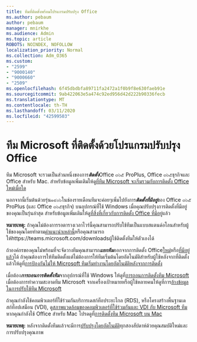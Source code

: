 ```yaml
---
title: ทีมที่ติดตั้งพร้อมโปรแกรมปรับปรุง Office
ms.author: pebaum
author: pebaum
manager: mnirkhe
ms.audience: Admin
ms.topic: article
ROBOTS: NOINDEX, NOFOLLOW
localization_priority: Normal
ms.collection: Adm_O365
ms.custom:
- "2599"
- "9000140"
- "9000660"
- "2509"
ms.openlocfilehash: 6f45dbdbfa89711fa2472a1f0b9f8e630faeb91e
ms.sourcegitcommit: 9ab422063e5a474c92ed956d42d222b90336fecb
ms.translationtype: MT
ms.contentlocale: th-TH
ms.lasthandoff: 03/11/2020
ms.locfileid: "42599503"
---
```

# <a name="microsoft-teams-installed-with-office-updates"></a>ทีม Microsoft ที่ติดตั้งด้วยโปรแกรมปรับปรุง Office

ทีม Microsoft จะรวมเป็นส่วนหนึ่งของการ***ติดตั้ง***Office ๓๖๕ ProPlus, Office ๓๖๕ธุรกิจและ Office สำหรับ Mac. สำหรับข้อมูลเพิ่มเติมให้ดู[ที่ทีม Microsoft จะเริ่มรวมกับการติดตั้ง Office ใหม่เมื่อใด](https://docs.microsoft.com/deployoffice/teams-install#when-will-microsoft-teams-start-being-included-with-new-installations-of-office-365-proplus)

นอกจากนี้เริ่มต้นด้วยรุ่น๑๙๐๖ในช่องรายเดือนทีมจะค่อยๆเพิ่มไปยังการ***ติดตั้งที่มีอยู่***ของ Office ๓๖๕ ProPlus (และ Office ๓๖๕ธุรกิจ) บนอุปกรณ์ที่ใช้ Windows เมื่อคุณปรับปรุงการติดตั้งที่มีอยู่ของคุณเป็นรุ่นล่าสุด สำหรับข้อมูลเพิ่มเติมให้ดู[ที่สิ่งที่เกี่ยวกับการติดตั้ง Office ที่มีอยู่](https://docs.microsoft.com/deployoffice/teams-install#what-about-existing-installations-of-office-365-proplus)แล้ว

**หมายเหตุ:** ถ้าคุณไม่ต้องการรอตารางเวลาไวร์นี้คุณสามารถปรับใช้ทีมเป็นแบบสแตนด์อโลนสำหรับผู้ใช้ของคุณโดยทำตาม[คำแนะนำเหล่านี้](https://docs.microsoft.com/MicrosoftTeams/msi-deployment)หรือคุณสามารถให้https://teams.microsoft.com/downloadsผู้ใช้ติดตั้งทีมให้ตัวเองได้

ถ้าองค์กรของคุณไม่พร้อมที่จะจัดวางทีมคุณสามารถ***แยกทีม***ออกจากการติดตั้ง Office[ใหม่](https://docs.microsoft.com/deployoffice/teams-install#how-to-exclude-microsoft-teams-from-new-installations-of-office-365-proplus)หรือ[ที่มีอยู่แล้ว](https://docs.microsoft.com/deployoffice/teams-install#use-group-policy-to-control-the-installation-of-microsoft-teams)ได้ ถ้าคุณต้องการให้ทีมติดตั้งแต่ไม่ต้องการให้ทีมเริ่มต้นโดยอัตโนมัติสำหรับผู้ใช้หลังจากที่ติดตั้งแล้วให้ดูที่[การป้องกันไม่ให้ Microsoft ทีมเริ่มทำงานโดยอัตโนมัติหลังจากการติดตั้ง](https://docs.microsoft.com/deployoffice/teams-install#use-group-policy-to-prevent-microsoft-teams-from-starting-automatically-after-installation)

เมื่อต้อง***การถอนการติดตั้งทีม***จากอุปกรณ์ที่ใช้ Windows ให้ดูที่[การถอนการติดตั้งทีม Microsoft](https://support.office.com/article/uninstall-microsoft-teams-3b159754-3c26-4952-abe7-57d27f5f4c81) เมื่อต้องการทำความสะอาดทีม Microsoft จากเครื่องเป้าหมายหรือผู้ใช้หลายคนให้ดูที่การ[ล้างข้อมูลในการปรับใช้ทีม Microsoft](https://docs.microsoft.com/microsoftteams/scripts/powershell-script-teams-deployment-clean-up)

ถ้าคุณกำลังใช้คอมพิวเตอร์ที่ใช้ร่วมกันบริการเดสก์ท็อประยะไกล (RDS), หรือโครงสร้างพื้นฐานเดสก์ท็อปเสมือน (VDI), ดู[สภาพแวดล้อมของคอมพิวเตอร์ที่ใช้ร่วมกันและ VDI กับ Microsoft ทีม](https://docs.microsoft.com/deployoffice/teams-install#shared-computer-and-vdi-environments-with-microsoft-teams) หากคุณกำลังใช้ Office สำหรับ Mac โปรดดูที่[การติดตั้งทีม Microsoft บน Mac](https://docs.microsoft.com/deployoffice/teams-install#microsoft-teams-installations-on-a-mac)

**หมายเหตุ:** หลังจากติดตั้งทีมแล้วจะมีการ[ปรับปรุงโดยอัตโนมัติ](https://docs.microsoft.com/deployoffice/teams-install#feature-and-quality-updates-for-microsoft-teams)ทุกสองสัปดาห์ด้วยคุณสมบัติใหม่และการปรับปรุงคุณภาพ 